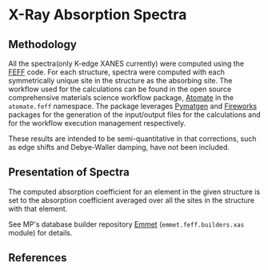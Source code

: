 # X-Ray Absorption Spectra
## Methodology

All the spectra(only K-edge XANES currently) were computed using the [FEFF](http://leonardo.phys.washington.edu/index-feffproject.html) code. For each structure, spectra were computed with each symmetrically unique site 
in the structure as the absorbing site. The workflow used for the calculations can be found in the open source comprehensive materials science 
workflow package, [Atomate](https://github.com/hackingmaterials/atomate) in the <code>atomate.feff</code> namespace. The package leverages [Pymatgen](https://github.com/materialsproject/pymatgen) and 
[Fireworks](https://github.com/materialsproject/fireworks) packages for the generation of the input/output files for the calculations and for the workflow 
execution management respectively.

These results are intended to be semi-quantitative in that corrections, such as edge shifts and Debye-Waller damping, have not been included.

## Presentation of Spectra

The computed absorption coefficient for an element in the given structure is set to the absorption coefficient averaged over all the sites in the structure with that element.

See MP's database builder repository [Emmet](https://github.com/materialsproject/emmet) (<code>emmet.feff.builders.xas</code> module) for details.

## References

[^1]: 10.1016/j.commatsci.2017.07.030
